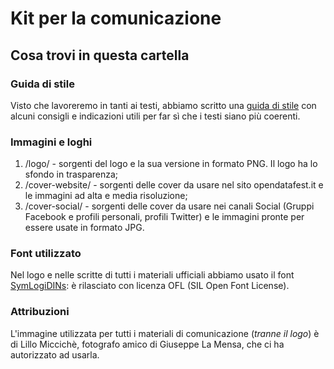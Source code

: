 # Kit per la comunicazione

## Cosa trovi in questa cartella

### Guida di stile
Visto che lavoreremo in tanti ai testi, abbiamo scritto una [guida di stile](http://www.mestierediscrivere.com/articolo/guide_di_stile) con alcuni consigli e indicazioni utili per far sì che i testi siano più coerenti.

### Immagini e loghi

1. /logo/ - sorgenti del logo e la sua versione in formato PNG. Il logo ha lo sfondo in trasparenza; 
2. /cover-website/ - sorgenti delle cover da usare nel sito opendatafest.it e le immagini ad alta e media risoluzione; 
3. /cover-social/ - sorgenti delle cover da usare nei canali Social (Gruppi Facebook e profili personali, profili Twitter) e le immagini pronte per essere usate in formato JPG.

### Font utilizzato 
Nel logo e nelle scritte di tutti i materiali ufficiali abbiamo usato il font [SymLogiDINs](https://fontlibrary.org/it/font/symlogidins): è rilasciato con licenza OFL (SIL Open Font License).

### Attribuzioni
L'immagine utilizzata per tutti i materiali di comunicazione (_tranne il logo_) è di Lillo Miccichè, fotografo amico di Giuseppe La Mensa, che ci ha autorizzato ad usarla.

